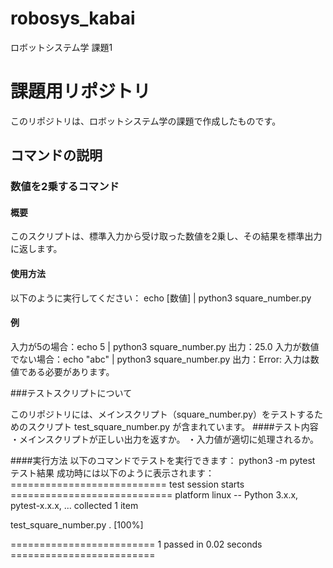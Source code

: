 # robosys_kabai
ロボットシステム学 課題1
# 課題用リポジトリ

このリポジトリは、ロボットシステム学の課題で作成したものです。

## コマンドの説明

### 数値を2乗するコマンド

#### 概要
このスクリプトは、標準入力から受け取った数値を2乗し、その結果を標準出力に返します。

#### 使用方法
以下のように実行してください：
echo [数値] | python3 square_number.py

#### 例
入力が5の場合：echo 5 | python3 square_number.py
出力：25.0
入力が数値でない場合：echo "abc" | python3 square_number.py
出力：Error: 入力は数値である必要があります。

###テストスクリプトについて

このリポジトリには、メインスクリプト（square_number.py）をテストするためのスクリプト test_square_number.py が含まれています。
####テスト内容
・メインスクリプトが正しい出力を返すか。
・入力値が適切に処理されるか。

####実行方法
以下のコマンドでテストを実行できます：
python3 -m pytest
テスト結果 成功時には以下のように表示されます：
=========================== test session starts ============================
platform linux -- Python 3.x.x, pytest-x.x.x, ...
collected 1 item

test_square_number.py .                                              [100%]

========================= 1 passed in 0.02 seconds =========================
